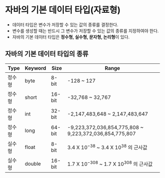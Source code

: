 # 자바의 기본 데이터 타입(자료형)
* 데이터 타입은 변수가 저장할 수 있는 값의 종류를 결정한다.
* 변수를 생성할 때는 반드시 그 변수가 저장할 수 있는 값의 종류를 지정하여야 한다.
* 자바의 기본 데이터 타입은 **정수형, 실수형, 문자형, 논리형**이 있다.

## 자바의 기본 데이터 타입의 종류

Type | Keyword | Size | Range
---- | ------- | ---- | -----
정수형 | byte | 8-bit | -128 ~ 127
정수형 | short | 16-bit | -32,768 ~ 32,767
정수형 | int | 32-bit | -2,147,483,648 ~ 2,147,483,647
정수형 | long | 64-bit | -9,223,372,036,854,775,808 ~ 9,223,372,036,854,775,807
실수형 | float | 8-bit | 3.4 X 10<sup>−38</sup> ~ 3.4 X 10<sup>38</sup> 의 근사값
실수형 | double | 16-bit | 1.7 X 10<sup>−308</sup> ~ 1.7 X 10<sup>308</sup> 의 근사값
